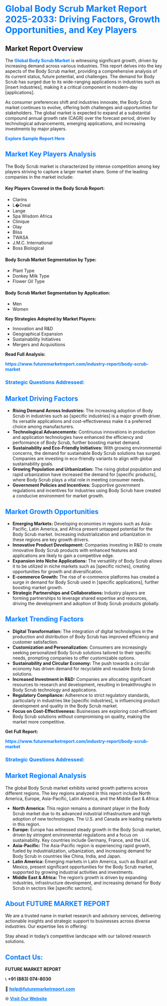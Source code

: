 <h1 style="color: #007BFF;">Global Body Scrub Market Report 2025-2033: Driving Factors, Growth Opportunities, and Key Players</h1>

<section id="overview">
<h2>Market Report Overview</h2>
<p>The <a href="https://www.futuremarketreport.com/industry-report/body-scrub-market" style="color: #007BFF; text-decoration: none;"><strong>Global Body Scrub Market</strong></a> is witnessing significant growth, driven by increasing demand across various industries. This report delves into the key aspects of the Body Scrub market, providing a comprehensive analysis of its current status, future potential, and challenges. The demand for Body Scrub has surged due to its wide-ranging applications in industries such as [insert industries], making it a critical component in modern-day [applications].</p>
<p>As consumer preferences shift and industries innovate, the Body Scrub market continues to evolve, offering both challenges and opportunities for stakeholders. The global market is expected to expand at a substantial compound annual growth rate (CAGR) over the forecast period, driven by technological advancements, emerging applications, and increasing investments by major players.</p>
</section>

<section id="overview">
<p><a href="https://www.futuremarketreport.com/request-sample/reportId=88781" style="color: #007BFF; text-decoration: none;"><strong>Explore Sample Report Here</strong></a></p>
</section>

<section id="key-players">
<h2 style="color: #007BFF;">Market Key Players Analysis</h2>
<p>The Body Scrub market is characterized by intense competition among key players striving to capture a larger market share. Some of the leading companies in the market include:</p>
<h4>Key Players Covered in the Body Scrub Report:</h4>
<ul><li>Clarins</li><li>L�Oreal</li><li>Lange</li><li>Spa Wisdom Africa</li><li>Clinique</li><li>Olay</li><li>Bliss</li><li>TWASA</li><li>J.M.C. International</li><li>Boss Biological</li></ul>
<h4>Body Scrub Market Segmentation by Type:</h4>
<ul><li>Plant Type</li><li>Donkey Milk Type</li><li>Flower Oil Type</li></ul>

<h4>Body Scrub Market Segmentation by Application:</h4>
<ul><li>Men</li><li>Women</li></ul>
<p><strong>Key Strategies Adopted by Market Players:</strong></p>
<ul>
<li>Innovation and R&D</li>
<li>Geographical Expansion</li>
<li>Sustainability Initiatives</li>
<li>Mergers and Acquisitions</li>
</ul>
</section>

<section>
<p><strong>Read Full Analysis: </strong></p><a href="https://www.futuremarketreport.com/industry-report/body-scrub-market" style="color: #007BFF; text-decoration: none;"><strong>https://www.futuremarketreport.com/industry-report/body-scrub-market</strong></a>
<h3 style="color: #007BFF;">Strategic Questions Addressed:</h3>
</section>

<section id="driving-factors">
<h2 style="color: #007BFF;">Market Driving Factors</h2>
<ul>
<li><strong>Rising Demand Across Industries:</strong> The increasing adoption of Body Scrub in industries such as [specific industries] is a major growth driver. Its versatile applications and cost-effectiveness make it a preferred choice among manufacturers.</li>
<li><strong>Technological Advancements:</strong> Continuous innovations in production and application technologies have enhanced the efficiency and performance of Body Scrub, further boosting market demand.</li>
<li><strong>Sustainability and Eco-Friendly Initiatives:</strong> With growing environmental concerns, the demand for sustainable Body Scrub solutions has surged. Companies are investing in eco-friendly variants to align with global sustainability goals.</li>
<li><strong>Growing Population and Urbanization:</strong> The rising global population and rapid urbanization have increased the demand for [specific products], where Body Scrub plays a vital role in meeting consumer needs.</li>
<li><strong>Government Policies and Incentives:</strong> Supportive government regulations and incentives for industries using Body Scrub have created a conducive environment for market growth.</li>
</ul>
</section>

<section id="growth-opportunities">
<h2 style="color: #007BFF;">Market Growth Opportunities</h2>
<ul>
<li><strong>Emerging Markets:</strong> Developing economies in regions such as Asia-Pacific, Latin America, and Africa present untapped potential for the Body Scrub market. Increasing industrialization and urbanization in these regions are key growth drivers.</li>
<li><strong>Innovative Product Development:</strong> Companies investing in R&D to create innovative Body Scrub products with enhanced features and applications are likely to gain a competitive edge.</li>
<li><strong>Expansion into Niche Applications:</strong> The versatility of Body Scrub allows it to be utilized in niche markets such as [specific niches], creating opportunities for growth and diversification.</li>
<li><strong>E-commerce Growth:</strong> The rise of e-commerce platforms has created a surge in demand for Body Scrub used in [specific applications], further boosting market growth.</li>
<li><strong>Strategic Partnerships and Collaborations:</strong> Industry players are forming partnerships to leverage shared expertise and resources, driving the development and adoption of Body Scrub products globally.</li>
</ul>
</section>

<section id="trending-factors">
<h2 style="color: #007BFF;">Market Trending Factors</h2>
<ul>
<li><strong>Digital Transformation:</strong> The integration of digital technologies in the production and distribution of Body Scrub has improved efficiency and customer satisfaction.</li>
<li><strong>Customization and Personalization:</strong> Consumers are increasingly seeking personalized Body Scrub solutions tailored to their specific needs, prompting companies to offer customizable options.</li>
<li><strong>Sustainability and Circular Economy:</strong> The push towards a circular economy has driven demand for recyclable and reusable Body Scrub solutions.</li>
<li><strong>Increased Investment in R&D:</strong> Companies are allocating significant resources to research and development, resulting in breakthroughs in Body Scrub technology and applications.</li>
<li><strong>Regulatory Compliance:</strong> Adherence to strict regulatory standards, particularly in industries like [specific industries], is influencing product development and quality in the Body Scrub market.</li>
<li><strong>Focus on Cost-Effectiveness:</strong> Businesses are exploring cost-efficient Body Scrub solutions without compromising on quality, making the market more competitive.</li>
</ul>
</section>

<section>
<p><strong>Get Full Report: </strong></p><a href="https://www.futuremarketreport.com/industry-report/body-scrub-market" style="color: #007BFF; text-decoration: none;"><strong>https://www.futuremarketreport.com/industry-report/body-scrub-market</strong></a>
<h3 style="color: #007BFF;">Strategic Questions Addressed:</h3>
</section>


<section id="regional-analysis">
<h2 style="color: #007BFF;">Market Regional Analysis</h2>
<p>The global Body Scrub market exhibits varied growth patterns across different regions. The key regions analyzed in this report include North America, Europe, Asia-Pacific, Latin America, and the Middle East & Africa:</p>
<ul>
<li><strong>North America:</strong> This region remains a dominant player in the Body Scrub market due to its advanced industrial infrastructure and high adoption of new technologies. The U.S. and Canada are leading markets in this region.</li>
<li><strong>Europe:</strong> Europe has witnessed steady growth in the Body Scrub market, driven by stringent environmental regulations and a focus on sustainability. Key countries include Germany, France, and the U.K.</li>
<li><strong>Asia-Pacific:</strong> The Asia-Pacific region is experiencing rapid growth, fueled by industrialization, urbanization, and increasing demand for Body Scrub in countries like China, India, and Japan.</li>
<li><strong>Latin America:</strong> Emerging markets in Latin America, such as Brazil and Mexico, present significant opportunities for the Body Scrub market, supported by growing industrial activities and investments.</li>
<li><strong>Middle East & Africa:</strong> The region’s growth is driven by expanding industries, infrastructure development, and increasing demand for Body Scrub in sectors like [specific sectors].</li>
</ul>
</section>

<footer>
<h2 style="color: #007BFF;">About FUTURE MARKET REPORT</h2>
<p>We are a trusted name in market research and advisory services, delivering actionable insights and strategic support to businesses across diverse industries. Our expertise lies in offering:</p>

<p>Stay ahead in today’s competitive landscape with our tailored research solutions.</p>

<h2 style="color: #007BFF;">Contact Us:</h2>
<p><strong>FUTURE MARKET REPORT</strong></p>
<p>📞 <strong>+91 (883) 074-8030</strong></p>
<p>📧 <strong><a href="mailto:help@futuremarketreport.com" style="color: #007BFF;">help@futuremarketreport.com</a></strong></p>
<p>🌐 <strong><a href="https://www.futuremarketreport.com/" style="color: #007BFF;">Visit Our Website</a></strong></p>
</footer>